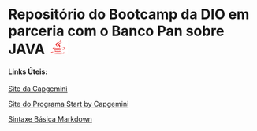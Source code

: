 <H1>
Repositório do Bootcamp da DIO em parceria com o Banco Pan sobre JAVA
<img alt="java" height="30" width="40" src="https://raw.githubusercontent.com/devicons/devicon/master/icons/java/java-plain.svg" />
</H1>

#### Links Úteis:

[Site da Capgemini](https://www.capgemini.com/br-pt/)

[Site do Programa Start by Capgemini](https://www.startcapgemini.com.br/)

[Sintaxe Básica Markdown](https://www.markdownguide.org/basic-syntax/)

